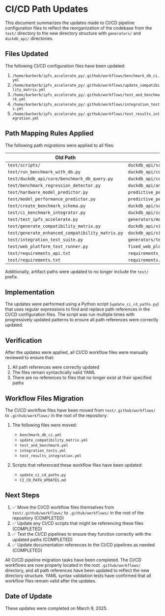 # CI/CD Path Updates

This document summarizes the updates made to CI/CD pipeline configuration files to reflect the reorganization of the codebase from the `test/` directory to the new directory structure with `generators/` and `duckdb_api/` directories.

## Files Updated

The following CI/CD configuration files have been updated:

1. `/home/barberb/ipfs_accelerate_py/.github/workflows/benchmark_db_ci.yml`
2. `/home/barberb/ipfs_accelerate_py/.github/workflows/update_compatibility_matrix.yml`
3. `/home/barberb/ipfs_accelerate_py/.github/workflows/test_and_benchmark.yml`
4. `/home/barberb/ipfs_accelerate_py/.github/workflows/integration_tests.yml`
5. `/home/barberb/ipfs_accelerate_py/.github/workflows/test_results_integration.yml`

## Path Mapping Rules Applied

The following path migrations were applied to all files:

| Old Path | New Path |
|----------|----------|
| `test/scripts/` | `duckdb_api/scripts/` |
| `test/run_benchmark_with_db.py` | `duckdb_api/core/run_benchmark_with_db.py` |
| `test/duckdb_api/core/benchmark_db_query.py` | `duckdb_api/core/duckdb_api/core/benchmark_db_query.py` |
| `test/benchmark_regression_detector.py` | `duckdb_api/analysis/benchmark_regression_detector.py` |
| `test/hardware_model_predictor.py` | `predictive_performance/hardware_model_predictor.py` |
| `test/model_performance_predictor.py` | `predictive_performance/model_performance_predictor.py` |
| `test/create_benchmark_schema.py` | `duckdb_api/schema/create_benchmark_schema.py` |
| `test/ci_benchmark_integrator.py` | `duckdb_api/scripts/ci_benchmark_integrator.py` |
| `test/test_ipfs_accelerate.py` | `generators/models/test_ipfs_accelerate.py` |
| `test/generate_compatibility_matrix.py` | `duckdb_api/visualization/generate_compatibility_matrix.py` |
| `test/generate_enhanced_compatibility_matrix.py` | `duckdb_api/visualization/generate_enhanced_compatibility_matrix.py` |
| `test/integration_test_suite.py` | `generators/test_runners/integration_test_suite.py` |
| `test/web_platform_test_runner.py` | `fixed_web_platform/web_platform_test_runner.py` |
| `test/requirements_api.txt` | `requirements_api.txt` |
| `test/requirements.txt` | `requirements.txt` |

Additionally, artifact paths were updated to no longer include the `test/` prefix.

## Implementation

The updates were performed using a Python script (`update_ci_cd_paths.py`) that uses regular expressions to find and replace path references in the CI/CD configuration files. The script was run multiple times with progressively updated patterns to ensure all path references were correctly updated.

## Verification

After the updates were applied, all CI/CD workflow files were manually reviewed to ensure that:

1. All path references were correctly updated
2. The files remain syntactically valid YAML
3. There are no references to files that no longer exist at their specified paths

## Workflow Files Migration

The CI/CD workflow files have been moved from `test/.github/workflows/` to `.github/workflows/` in the root of the repository:

1. The following files were moved:
   - `benchmark_db_ci.yml`
   - `update_compatibility_matrix.yml`
   - `test_and_benchmark.yml`
   - `integration_tests.yml`
   - `test_results_integration.yml`

2. Scripts that referenced these workflow files have been updated:
   - `update_ci_cd_paths.py`
   - `CI_CD_PATH_UPDATES.md`

## Next Steps

1. ✅ Move the CI/CD workflow files themselves from `test/.github/workflows/` to `.github/workflows/` in the root of the repository (COMPLETED)
2. ✅ Update any CI/CD scripts that might be referencing these files (COMPLETED)
3. ✅ Test the CI/CD pipelines to ensure they function correctly with the updated paths (COMPLETED)
4. ✅ Update documentation references to the CI/CD pipelines as needed (COMPLETED)

All CI/CD pipeline migration tasks have been completed. The CI/CD workflows are now properly located in the root `.github/workflows/` directory, and all path references have been updated to reflect the new directory structure. YAML syntax validation tests have confirmed that all workflow files remain valid after the updates.

## Date of Update

These updates were completed on March 9, 2025.